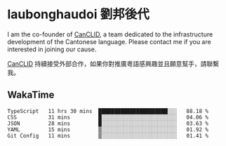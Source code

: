 # laubonghaudoi 劉邦後代

I am the co-founder of [CanCLID](https://github.com/CanCLID), a team dedicated to the infrastructure development of the Cantonese language. Please contact me if you are interested in joining our cause.

[CanCLID](https://github.com/CanCLID) 持續接受外部合作，如果你對推廣粵語感興趣並且願意幫手，請聯繫我。


## WakaTime

<!--START_SECTION:waka-->
```text
TypeScript   11 hrs 30 mins  ██████████████████████░░░   88.18 % 
CSS          31 mins         █░░░░░░░░░░░░░░░░░░░░░░░░   04.06 % 
JSON         28 mins         █░░░░░░░░░░░░░░░░░░░░░░░░   03.63 % 
YAML         15 mins         ▒░░░░░░░░░░░░░░░░░░░░░░░░   01.92 % 
Git Config   11 mins         ▒░░░░░░░░░░░░░░░░░░░░░░░░   01.41 % 
```
<!--END_SECTION:waka-->
